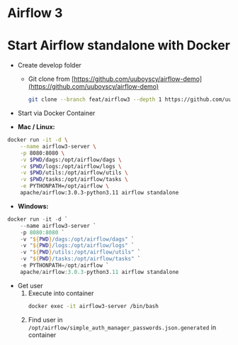 # Airflow 3

# Start Airflow standalone with Docker

- Create develop folder
    - Git clone from [https://github.com/uuboyscy/airflow-demo](https://github.com/uuboyscy/airflow-demo)
        ```bash
        git clone --branch feat/airflow3 --depth 1 https://github.com/uuboyscy/airflow-demo.git
        ```

- Start via Docker Container
- **Mac / Linux:**
```bash
docker run -it -d \
    --name airflow3-server \
    -p 8080:8080 \
    -v $PWD/dags:/opt/airflow/dags \
    -v $PWD/logs:/opt/airflow/logs \
    -v $PWD/utils:/opt/airflow/utils \
    -v $PWD/tasks:/opt/airflow/tasks \
    -e PYTHONPATH=/opt/airflow \
    apache/airflow:3.0.3-python3.11 airflow standalone
```

- **Windows:**
```powershell
docker run -it -d `
    --name airflow3-server `
    -p 8080:8080 `
    -v "${PWD}/dags:/opt/airflow/dags" `
    -v "${PWD}/logs:/opt/airflow/logs" `
    -v "${PWD}/utils:/opt/airflow/utils" `
    -v "${PWD}/tasks:/opt/airflow/tasks" `
    -e PYTHONPATH=/opt/airflow `
    apache/airflow:3.0.3-python3.11 airflow standalone
```

- Get user
    1. Execute into container
        ```bash
        docker exec -it airflow3-server /bin/bash
        ```
    2. Find user in `/opt/airflow/simple_auth_manager_passwords.json.generated` in container
